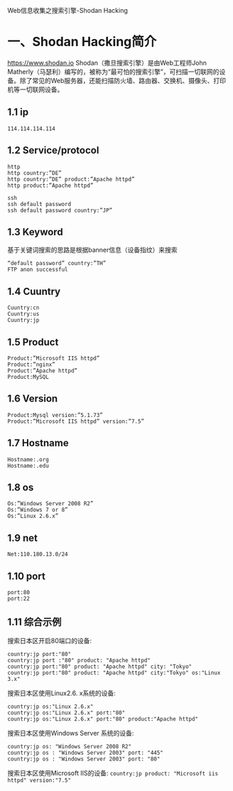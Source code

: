 Web信息收集之搜索引擎-Shodan Hacking

# 一、Shodan Hacking简介
https://www.shodan.io
Shodan（撒旦搜索引擎）是由Web工程师John Matherly（马瑟利）编写的，被称为“最可怕的搜索引擎”，可扫描一切联网的设备。除了常见的Web服务器，还能扫描防火墙、路由器、交换机、摄像头、打印机等一切联网设备。

## 1.1 ip
```
114.114.114.114
```
## 1.2 Service/protocol
```
http
http country:”DE”
http country:”DE” product:”Apache httpd”
http product:”Apache httpd”

ssh
ssh default password
ssh default password country:”JP”
```

## 1.3 Keyword
基于关键词搜索的思路是根据banner信息（设备指纹）来搜索
```
“default password” country:”TH”
FTP anon successful
```
## 1.4 Cuuntry
```
Cuuntry:cn
Cuuntry:us
Cuuntry:jp
```
## 1.5 Product
```
Product:”Microsoft IIS httpd”
Product:”nginx”
Product:”Apache httpd”
Product:MySQL
```
## 1.6 Version
```
Product:Mysql version:”5.1.73”
Product:”Microsoft IIS httpd” version:”7.5”
```
## 1.7 Hostname
```
Hostname:.org
Hostname:.edu
```
## 1.8 os
```
Os:”Windows Server 2008 R2”
Os:”Windows 7 or 8”
Os:”Linux 2.6.x”
```
## 1.9 net
`Net:110.180.13.0/24`

## 1.10 port
```
port:80
port:22
```
## 1.11 综合示例
搜索日本区开启80端口的设备:
```
country:jp port:"80"
country:jp port :"80" product: "Apache httpd"
country:jp port:"80" product: "Apache httpd" city: "Tokyo"
country:jp port:"80" product: "Apache httpd" city:"Tokyo" os:"Linux 3.x"
```

搜索日本区使用Linux2.6. x系统的设备:
```
country:jp os:"Linux 2.6.x"
country:jp os:"Linux 2.6.x" port:"80"
country:jp os:"Linux 2.6.x" port:"80" product:"Apache httpd"
```

搜索日本区使用Windows Server 系统的设备:
```
country:jp os: "Windows Server 2008 R2"
country:jp os : "Windows Server 2003" port: "445"
country:jp os : "Windows Server 2003" port: "80"
```

搜索日本区使用Microsoft IIS的设备:
`country:jp product: "Microsoft iis httpd" version:"7.5"`